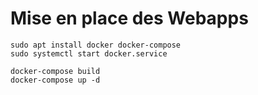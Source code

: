 # Mise en place des Webapps

```
sudo apt install docker docker-compose
sudo systemctl start docker.service

docker-compose build
docker-compose up -d
```
